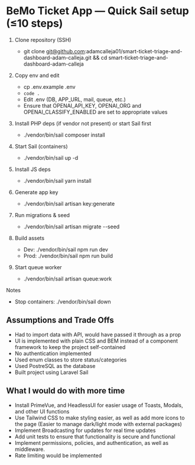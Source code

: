 # BeMo Ticket App — Quick Sail setup (≤10 steps)
1. Clone repository (SSH)
   - git clone git@github.com:adamcalleja01/smart-ticket-triage-and-dashboard-adam-calleja.git && cd smart-ticket-triage-and-dashboard-adam-calleja

2. Copy env and edit
   - cp .env.example .env
   - `code .`
   - Edit .env (DB, APP_URL, mail, queue, etc.)
   - Ensure that OPENAI_API_KEY, OPENAI_ORG and OPENAI_CLASSIFY_ENABLED are set to appropriate values

3. Install PHP deps (if vendor not present) or start Sail first
   - ./vendor/bin/sail composer install

4. Start Sail (containers)
   - ./vendor/bin/sail up -d

5. Install JS deps
   - ./vendor/bin/sail yarn install

6. Generate app key
   - ./vendor/bin/sail artisan key:generate

7. Run migrations & seed
   - ./vendor/bin/sail artisan migrate --seed

8. Build assets
   - Dev:  ./vendor/bin/sail npm run dev
   - Prod: ./vendor/bin/sail npm run build

9. Start queue worker 
    - ./vendor/bin/sail artisan queue:work

Notes
- Stop containers: ./vendor/bin/sail down

## Assumptions and Trade Offs
- Had to import data with API, would have passed it through as a prop
- UI is implemented with plain CSS and BEM instead of a component framework to keep the project self-contained
- No authentication implemented 
- Used enum classes to store status/categories
- Used PostreSQL as the database
- Built project using Laravel Sail

## What I would do with more time
- Install PrimeVue, and HeadlessUI for easier usage of Toasts, Modals, and other UI functions
- Use Tailwind CSS to make styling easier, as well as add more icons to the page (Easier to manage dark/light mode with external packages)
- Implement Broadcasting for updates for real time updates
- Add unit tests to ensure that functionality is secure and functional
- Implement permissions, policies, and authentication, as well as middleware.
- Rate limiting would be implemented
